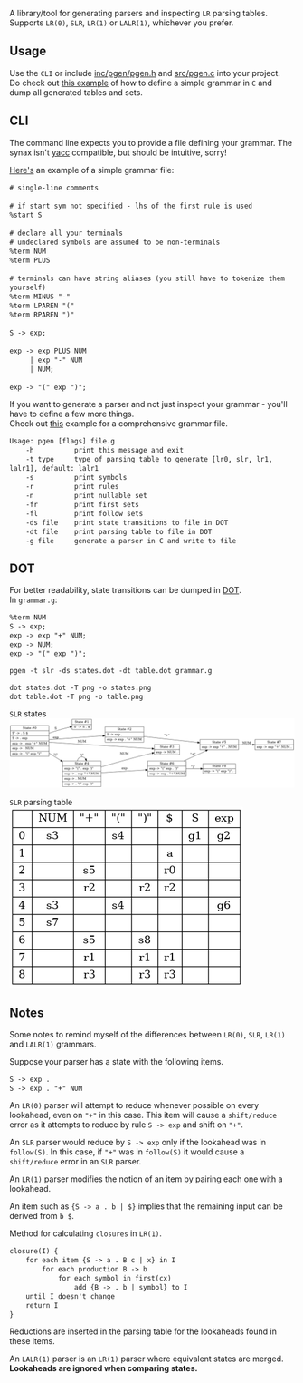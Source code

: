 A library/tool for generating parsers and inspecting `LR` parsing tables.  
Supports `LR(0)`, `SLR`, `LR(1)` or `LALR(1)`, whichever you prefer.

## Usage

Use the `CLI` or include [inc/pgen/pgen.h](inc/pgen/pgen.h) and [src/pgen.c](src/pgen.c) into your project.  
Do check out [this example](./tests/exp.c) of how to define a simple grammar in `C` and dump all generated tables and sets.

## CLI

The command line expects you to provide a file defining your grammar. The synax isn't [yacc](https://en.wikipedia.org/wiki/Yacc) compatible, but should be intuitive, sorry!

[Here's](./tests/exp.g) an example of a simple grammar file:
```
# single-line comments

# if start sym not specified - lhs of the first rule is used
%start S

# declare all your terminals
# undeclared symbols are assumed to be non-terminals
%term NUM
%term PLUS

# terminals can have string aliases (you still have to tokenize them yourself)
%term MINUS "-"
%term LPAREN "("
%term RPAREN ")"

S -> exp;

exp -> exp PLUS NUM
     | exp "-" NUM
     | NUM;

exp -> "(" exp ")";
```
If you want to generate a parser and not just inspect your grammar - you'll have to define a few more things.  
Check out [this](./tests/expp.g) example for a comprehensive grammar file.
```
Usage: pgen [flags] file.g
    -h          print this message and exit
    -t type     type of parsing table to generate [lr0, slr, lr1, lalr1], default: lalr1
    -s          print symbols
    -r          print rules
    -n          print nullable set
    -fr         print first sets
    -fl         print follow sets
    -ds file    print state transitions to file in DOT
    -dt file    print parsing table to file in DOT
    -g file     generate a parser in C and write to file
```

## DOT

For better readability, state transitions can be dumped in [DOT](https://en.wikipedia.org/wiki/DOT_(graph_description_language)).  
In `grammar.g`:
```
%term NUM
S -> exp;
exp -> exp "+" NUM;
exp -> NUM;
exp -> "(" exp ")";
```
```
pgen -t slr -ds states.dot -dt table.dot grammar.g
```
```
dot states.dot -T png -o states.png
dot table.dot -T png -o table.png
```
`SLR` states  
![](states.png)

`SLR` parsing table  
![](table.png)

## Notes

Some notes to remind myself of the differences between `LR(0)`, `SLR`, `LR(1)` and `LALR(1)` grammars.

Suppose your parser has a state with the following items.

```
S -> exp .
S -> exp . "+" NUM
```

An `LR(0)` parser will attempt to reduce whenever possible on every lookahead, even on `"+"` in this case. This item will cause a `shift/reduce` error as it attempts to reduce by rule `S -> exp` and shift on `"+"`.

An `SLR` parser would reduce by `S -> exp` only if the lookahead was in `follow(S)`. In this case, if `"+"` was in `follow(S)` it would cause a `shift/reduce` error in an `SLR` parser.

An `LR(1)` parser modifies the notion of an item by pairing each one with a lookahead.

An item such as `{S -> a . b | $}` implies that the remaining input can be derived from `b $`.

Method for calculating `closures` in `LR(1)`.

```
closure(I) {
    for each item {S -> a . B c | x} in I
        for each production B -> b
            for each symbol in first(cx)
                add {B -> . b | symbol} to I
    until I doesn't change
    return I
}
```

Reductions are inserted in the parsing table for the lookaheads found in these items.

An `LALR(1)` parser is an `LR(1)` parser where equivalent states are merged. **Lookaheads are ignored when comparing states.**
